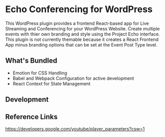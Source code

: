 # Echo Conferencing for WordPress

This WordPress plugin provides a frontend React-based app for Live Streaming and Conferencing for your WordPress Website. Create multiple events with thier own branding and style using the Project Echo interface. This plugin is not currently themable because it creates a React Frontend App minus branding options that can be set at the Event Post Type level.

## What's Bundled

- Emotion for CSS Handling
- Babel and Webpack Configuration for active development
- React Context for State Management

## Development

## Reference Links

https://developers.google.com/youtube/player_parameters?csw=1